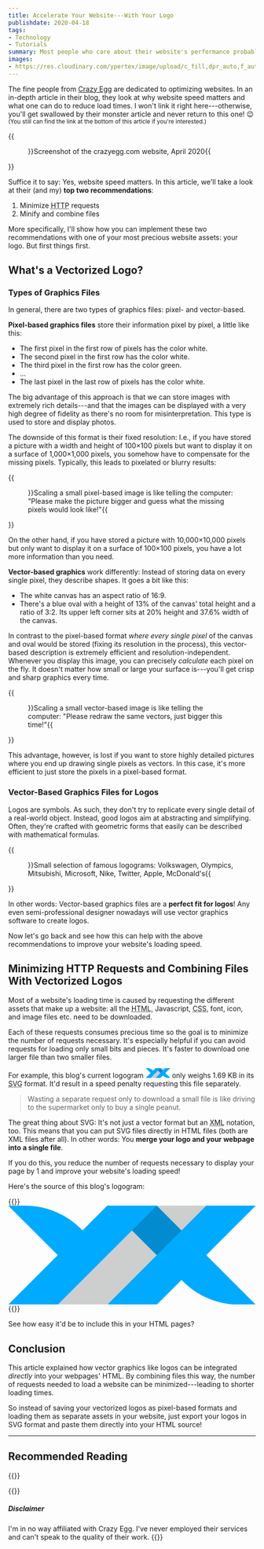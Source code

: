```yaml
---
title: Accelerate Your Website---With Your Logo
publishdate: 2020-04-18
tags:
- Technology
- Tutorials
summary: Most people who care about their website's performance probably use a website logo created by vector graphics software. Here's how to take advantage of vectorized logos to speed up your website. Seriously.
images:
- https://res.cloudinary.com/ypertex/image/upload/c_fill,dpr_auto,f_auto,g_auto,h_630,q_auto,w_1200/8d39dd05-95d1-443a-aeb9-2bcae2151c06
---
```


The fine people from [Crazy Egg](https://www.crazyegg.com/) are dedicated to optimizing websites. In an in-depth article in their blog, they look at why website speed matters and what one can do to reduce load times. I won't link it right here---otherwise, you'll get swallowed by their monster article and never return to this one! 😉 <small>(You still can find the link at the bottom of this article if you're interested.)</small>

{{<figure src="d5c5a393-65fb-4648-bf0a-ffd519fa3306">}}Screenshot of the crazyegg.com website, April 2020{{</figure>}}

Suffice it to say: Yes, website speed matters. In this article, we'll take a look at their (and my) **top two recommendations**:

1. Minimize <abbr title="Hypertext Transfer Protocol">HTTP</abbr> requests
2. Minify and combine files

More specifically, I'll show how you can implement these two recommendations with one of your most precious website assets: your logo. But first things first.

## What's a Vectorized Logo?

### Types of Graphics Files

In general, there are two types of graphics files: pixel- and vector-based.

**Pixel-based graphics files** store their information pixel by pixel, a little like this:

* The first pixel in the first row of pixels has the color white.
* The second pixel in the first row has the color white.
* The third pixel in the first row has the color green.
* ...
* The last pixel in the last row of pixels has the color white.

The big advantage of this approach is that we can store images with extremely rich details---and that the images can be displayed with a very high degree of fidelity as there's no room for misinterpretation. This type is used to store and display photos.

The downside of this format is their fixed resolution: I.e., if you have stored a picture with a width and height of 100×100 pixels but want to display it on a surface of 1,000×1,000 pixels, you somehow have to compensate for the missing pixels. Typically, this leads to pixelated or blurry results:

{{<figure src="33abb121-879a-48af-ab0b-a3a29c734efe">}}Scaling a small pixel-based image is like telling the computer: "Please make the picture bigger and guess what the missing pixels would look like!"{{</figure>}}

On the other hand, if you have stored a picture with 10,000×10,000 pixels but only want to display it on a surface of 100×100 pixels, you have a lot more information than you need.

**Vector-based graphics** work differently: Instead of storing data on every single pixel, they describe shapes. It goes a bit like this:

* The white canvas has an aspect ratio of 16:9.
* There's a blue oval with a height of 13% of the canvas' total height and a ratio of 3:2. Its upper left corner sits at 20% height and 37.6% width of the canvas.

In contrast to the pixel-based format *where every single pixel* of the canvas and oval would be stored (fixing its resolution in the process), this vector-based description is extremely efficient and resolution-independent. Whenever you display this image, you can precisely *calculate* each pixel on the fly. It doesn't matter how small or large your surface is---you'll get crisp and sharp graphics every time.

{{<figure src="0fc12af7-236c-4646-8726-cc74d5cb7c80">}}Scaling a small vector-based image is like telling the computer: "Please redraw the same vectors, just bigger this time!"{{</figure>}}

This advantage, however, is lost if you want to store highly detailed pictures where you end up drawing single pixels as vectors. In this case, it's more efficient to just store the pixels in a pixel-based format.

### Vector-Based Graphics Files for Logos

Logos are symbols. As such, they don't try to replicate every single detail of a real-world object. Instead, good logos aim at abstracting and simplifying. Often, they're crafted with geometric forms that easily can be described with mathematical formulas.

{{<figure src="8d39dd05-95d1-443a-aeb9-2bcae2151c06" transformation="full">}}Small selection of famous logograms: Volkswagen, Olympics, Mitsubishi, Microsoft, Nike, Twitter, Apple, McDonald's{{</figure>}}

In other words: Vector-based graphics files are a **perfect fit for logos**! Any even semi-professional designer nowadays will use vector graphics software to create logos.

Now let's go back and see how this can help with the above recommendations to improve your website's loading speed.

## Minimizing HTTP Requests and Combining Files With Vectorized Logos

Most of a website's loading time is caused by requesting the different assets that make up a website: all the <abbr title="Hypertext Markup Language">HTML</abbr>, Javascript, <abbr title="Cascading Style Sheets">CSS</abbr>, font, icon, and image files etc. need to be downloaded.

Each of these requests consumes precious time so the goal is to minimize the number of requests necessary. It's especially helpful if you can avoid requests for loading only small bits and pieces. It's faster to download one larger file than two smaller files.

For example, this blog's current logogram <svg width="50px" height="20px" viewBox="0 0 440 176" version="1.1" xmlns="http://www.w3.org/2000/svg" xmlns:xlink="http://www.w3.org/1999/xlink" xml:space="preserve" xmlns:serif="http://www.serif.com/" style="fill-rule:evenodd;clip-rule:evenodd;stroke-linejoin:round;stroke-miterlimit:2">
    <g transform="matrix(1,0,0,1,-2574,-792)">
        <g id="Unprotected-primary-color-logogram-on-transparent-background" serif:id="Unprotected primary color logogram on transparent background" transform="matrix(1.12719,0,0,0.885774,2612.5,797.543)">
            <rect x="-34.159" y="-6.258" width="390.352" height="198.696" style="fill:none;"/>
            <clipPath id="_clip1">
                <rect x="-34.159" y="-6.258" width="390.352" height="198.696"/>
            </clipPath>
            <g clip-path="url(#_clip1)">
                <g transform="matrix(3.69565,0,0,4.16217,-240.2,-272.956)">
                    <g transform="matrix(0.105625,-6.62507e-18,5.86335e-18,0.119347,45.1899,52.1434)">
                        <path d="M100,500L300,300L100,100L167.274,100C252.258,100 333.761,133.757 393.857,193.846C397.723,197.712 400,199.988 400,199.988L500,99.976L699.976,100L800,200.024L900,100L1100,100L900,300L1100,500L1032.74,500C947.747,500 866.238,466.238 806.141,406.141C802.276,402.276 800,400 800,400L700,500L500,500L700,300L600,200.024L300,500L100,500Z" style="fill:rgb(0,170,255);"/>
                    </g>
                    <g transform="matrix(0.105625,0,0,0.119347,45.1899,40.2116)">
                        <path d="M500,599.976L900,199.976L700,199.953L300,599.976L500,599.976Z" style="fill:rgb(14,17,18);fill-opacity:0.2;"/>
                    </g>
                </g>
            </g>
        </g>
    </g>
</svg> only weighs 1.69 KB in its <abbr title="Scalable Vector Graphics">SVG</abbr> format. It'd result in a speed penalty requesting this file separately.

> Wasting a separate request only to download a small file is like driving to the supermarket only to buy a single peanut.

The great thing about SVG: It's not just a vector format but an <abbr title="Extensible Markup Language">XML</abbr> notation, too. This means that you can put SVG files directly in HTML files (both are XML files after all). In other words: You **merge your logo and your webpage into a single file**.

If you do this, you reduce the number of requests necessary to display your page by 1 and improve your website's loading speed!

Here's the source of this blog's logogram:

{{<highlight svg>}}
<svg width="100%" height="100%" viewBox="0 0 440 176" version="1.1" xmlns="http://www.w3.org/2000/svg" xmlns:xlink="http://www.w3.org/1999/xlink" xml:space="preserve" xmlns:serif="http://www.serif.com/" style="fill-rule:evenodd;clip-rule:evenodd;stroke-linejoin:round;stroke-miterlimit:2">
    <g transform="matrix(1,0,0,1,-2574,-792)">
        <g id="Unprotected-primary-color-logogram-on-transparent-background" serif:id="Unprotected primary color logogram on transparent background" transform="matrix(1.12719,0,0,0.885774,2612.5,797.543)">
            <rect x="-34.159" y="-6.258" width="390.352" height="198.696" style="fill:none;"/>
            <clipPath id="_clip1">
                <rect x="-34.159" y="-6.258" width="390.352" height="198.696"/>
            </clipPath>
            <g clip-path="url(#_clip1)">
                <g transform="matrix(3.69565,0,0,4.16217,-240.2,-272.956)">
                    <g transform="matrix(0.105625,-6.62507e-18,5.86335e-18,0.119347,45.1899,52.1434)">
                        <path d="M100,500L300,300L100,100L167.274,100C252.258,100 333.761,133.757 393.857,193.846C397.723,197.712 400,199.988 400,199.988L500,99.976L699.976,100L800,200.024L900,100L1100,100L900,300L1100,500L1032.74,500C947.747,500 866.238,466.238 806.141,406.141C802.276,402.276 800,400 800,400L700,500L500,500L700,300L600,200.024L300,500L100,500Z" style="fill:rgb(0,170,255);"/>
                    </g>
                    <g transform="matrix(0.105625,0,0,0.119347,45.1899,40.2116)">
                        <path d="M500,599.976L900,199.976L700,199.953L300,599.976L500,599.976Z" style="fill:rgb(14,17,18);fill-opacity:0.2;"/>
                    </g>
                </g>
            </g>
        </g>
    </g>
</svg>
{{</highlight>}}

See how easy it'd be to include this in your HTML pages?

## Conclusion

This article explained how vector graphics like logos can be integrated *directly* into your webpages' HTML. By combining files this way, the number of requests needed to load a website can be minimized---leading to shorter loading times.

So instead of saving your vectorized logos as pixel-based formats and loading them as separate assets in your website, just export your logos in SVG format and paste them directly into your HTML source!

---

## Recommended Reading

{{<preview-external src="c9d4c0e4-d356-4578-b5f8-07db407eec75">}}

{{<note>}}
##### <i class="las la-balance-scale-left"></i> Disclaimer

I'm in no way affiliated with Crazy Egg. I've never employed their services and can't speak to the quality of their work.
{{</note>}}
